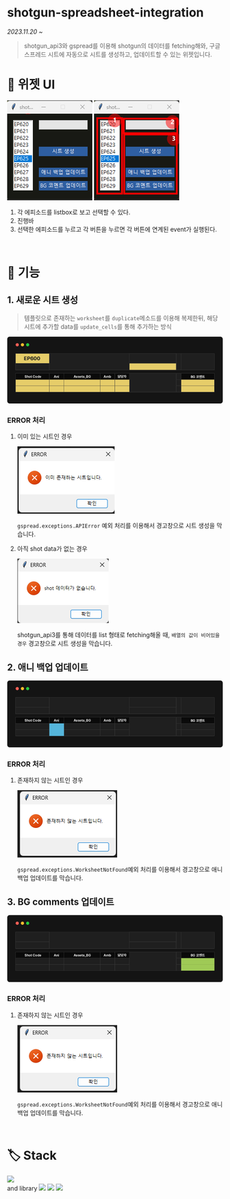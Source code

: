 # shotgun-spreadsheet-integration

_2023.11.20 ~_

> shotgun_api3와 gspread를 이용해 shotgun의 데이터를 fetching해와, 구글 스프레드 시트에 자동으로 시트를 생성하고, 업데이트할 수 있는 위젯입니다.

# 👀 위젯 UI

![](images/2023-11-21-01-34-58.png)
![](images/2023-11-21-01-34-39.png)

1. 각 에피소드를 listbox로 보고 선택할 수 있다.
2. 진행바
3. 선택한 에피소드를 누르고 각 버튼을 누르면 각 버튼에 연계된 event가 실행된다.

<br>

# 🔎 기능

## 1. 새로운 시트 생성

>템플릿으로 존재하는 `worksheet`를 `duplicate`메소드를 이용해 복제한뒤, 해당 시트에 추가할 data를 `update_cells`를 통해 추가하는 방식

![](images/create-sheet-table-ex.png)

### ERROR 처리

1. 이미 있는 시트인 경우

    ![](images/2023-11-21-01-11-35.png)

    `gspread.exceptions.APIError` 예외 처리를 이용해서 경고창으로 시트 생성을 막습니다.

2. 아직 shot data가 없는 경우

    ![](images/2023-11-21-01-12-17.png)

    shotgun_api3를 통해 데이터를 list 형태로 fetching해올 때, `배열의 값이 비어있을 경우` 경고창으로 시트 생성을 막습니다.

## 2. 애니 백업 업데이트

![](images/ani-backup-sheet-update.png)

### ERROR 처리

1. 존재하지 않는 시트인 경우

    ![](images/2023-11-21-01-18-01.png)

    `gspread.exceptions.WorksheetNotFound`예외 처리를 이용해서 경고창으로 애니 백업 업데이트를 막습니다.

## 3. BG comments 업데이트

![](images/bg-comment-sheet-update.png)

### ERROR 처리

1. 존재하지 않는 시트인 경우

    ![](images/2023-11-21-01-18-01.png)

    `gspread.exceptions.WorksheetNotFound`예외 처리를 이용해서 경고창으로 애니 백업 업데이트를 막습니다.

<br>

# 🏷️ Stack

<img src="https://img.shields.io/badge/python-444444?style=for-the-badge&logo=python">
<br>and library

<img src="https://img.shields.io/badge/tkinter-444444?style=for-the-badge&logo=python">
<img src="https://img.shields.io/badge/shotgun_api3-444444?style=for-the-badge&logo=autodesk">
<img src="https://img.shields.io/badge/gspread-444444?style=for-the-badge&logo=googlecloud">
